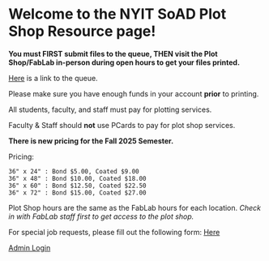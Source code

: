 # Welcome to the NYIT SoAD Plot Shop Resource page!
  


**You must FIRST submit files to the queue, THEN visit the Plot Shop/FabLab in-person during open hours to get your files printed.**

[Here](https://www.nyit.edu/its/plotting_service) is a link to the queue. 

Please make sure you have enough funds in your account **prior** to printing. 

All students, faculty, and staff must pay for plotting services. 

Faculty & Staff should **not** use PCards to pay for plot shop services. 

**There is new pricing for the Fall 2025 Semester.**

Pricing:

    36" x 24" : Bond $5.00, Coated $9.00
    36" x 48" : Bond $10.00, Coated $18.00
    36" x 60" : Bond $12.50, Coated $22.50
    36" x 72" : Bond $15.00, Coated $27.00


Plot Shop hours are the same as the FabLab hours for each location. *Check in with FabLab staff first to get access to the plot shop.*

For special job requests, please fill out the following form: [Here](https://forms.office.com/r/d8dpX7QnMc)





[Admin Login](https://apps.nyit.edu/plotting-service-admin/)


